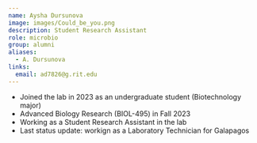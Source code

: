 ```yaml
---
name: Aysha Dursunova
image: images/Could_be_you.png
description: Student Research Assistant
role: microbio
group: alumni
aliases:
  - A. Dursunova
links:
  email: ad7826@g.rit.edu
---
```


- Joined the lab in 2023 as an undergraduate student (Biotechnology major)
- Advanced Biology Research (BIOL-495) in Fall 2023
- Working as a Student Research Assistant in the lab
- Last status update: workign as a Laboratory Technician for Galapagos 